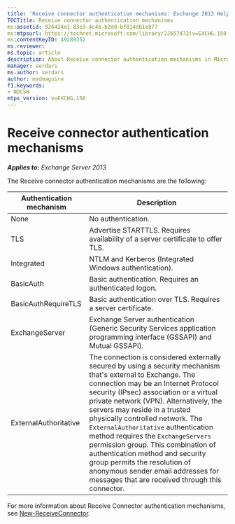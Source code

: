 ```yaml
---
title: 'Receive connector authentication mechanisms: Exchange 2013 Help'
TOCTitle: Receive connector authentication mechanisms
ms:assetid: 926424e1-83e3-4c4b-b2dd-bf814d81e877
ms:mtpsurl: https://technet.microsoft.com/library/JJ657472(v=EXCHG.150)
ms:contentKeyID: 49289352
ms.reviewer: 
ms.topic: article
description: About Receive connector authentication mechanisms in Microsoft Exchange Server
manager: serdars
ms.author: serdars
author: msdmaguire
f1.keywords:
- NOCSH
mtps_version: v=EXCHG.150
---
```


# Receive connector authentication mechanisms

_**Applies to:** Exchange Server 2013_

The Receive connector authentication mechanisms are the following:

|Authentication mechanism|Description|
|---|---|
|None|No authentication.|
|TLS|Advertise STARTTLS. Requires availability of a server certificate to offer TLS.|
|Integrated|NTLM and Kerberos (Integrated Windows authentication).|
|BasicAuth|Basic authentication. Requires an authenticated logon.|
|BasicAuthRequireTLS|Basic authentication over TLS. Requires a server certificate.|
|ExchangeServer|Exchange Server authentication (Generic Security Services application programming interface (GSSAPI) and Mutual GSSAPI).|
|ExternalAuthoritative|The connection is considered externally secured by using a security mechanism that's external to Exchange. The connection may be an Internet Protocol security (IPsec) association or a virtual private network (VPN). Alternatively, the servers may reside in a trusted physically controlled network. The `ExternalAuthoritative` authentication method requires the `ExchangeServers` permission group. This combination of authentication method and security group permits the resolution of anonymous sender email addresses for messages that are received through this connector.|

For more information about Receive Connector authentication mechanisms, see [New-ReceiveConnector](/powershell/module/exchange/New-ReceiveConnector).
